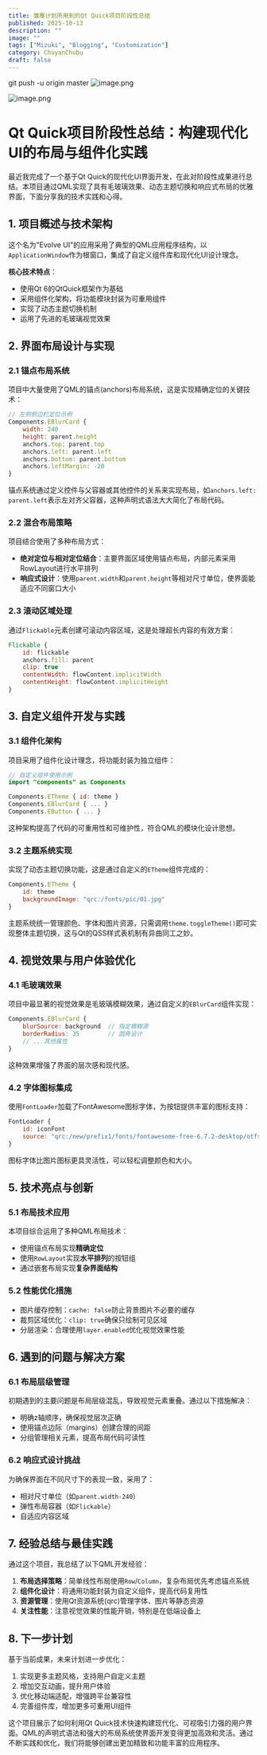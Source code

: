 ```yaml
---
title: 雏雁计划所用到的Qt Quick项目阶段性总结
published: 2025-10-13
description: ""
image: ""
tags: ["Mizuki", "Blogging", "Customization"]
category: ChuyanChubu
draft: false
---
```


git push -u origin master
![image.png](image1.png)

![image.png](image2.png)

# Qt Quick项目阶段性总结：构建现代化UI的布局与组件化实践

最近我完成了一个基于Qt Quick的现代化UI界面开发，在此对阶段性成果进行总结。本项目通过QML实现了具有毛玻璃效果、动态主题切换和响应式布局的优雅界面，下面分享我的技术实践和心得。

## 1. 项目概述与技术架构

这个名为"Evolve UI"的应用采用了典型的QML应用程序结构，以`ApplicationWindow`作为根窗口，集成了自定义组件库和现代化UI设计理念。

**核心技术特点**：
- 使用Qt 6的QtQuick框架作为基础
- 采用组件化架构，将功能模块封装为可重用组件
- 实现了动态主题切换机制
- 运用了先进的毛玻璃视觉效果

## 2. 界面布局设计与实现

### 2.1 锚点布局系统
项目中大量使用了QML的锚点(anchors)布局系统，这是实现精确定位的关键技术：

```qml
// 左侧侧边栏定位示例
Components.EBlurCard {
    width: 240
    height: parent.height
    anchors.top: parent.top
    anchors.left: parent.left
    anchors.bottom: parent.bottom
    anchors.leftMargin: -20
}
```

锚点系统通过定义控件与父容器或其他控件的关系来实现布局，如`anchors.left: parent.left`表示左对齐父容器，这种声明式语法大大简化了布局代码。

### 2.2 混合布局策略
项目结合使用了多种布局方式：

- **绝对定位与相对定位结合**：主要界面区域使用锚点布局，内部元素采用RowLayout进行水平排列
- **响应式设计**：使用`parent.width`和`parent.height`等相对尺寸单位，使界面能适应不同窗口大小

### 2.3 滚动区域处理
通过`Flickable`元素创建可滚动内容区域，这是处理超长内容的有效方案：

```qml
Flickable {
    id: flickable
    anchors.fill: parent
    clip: true
    contentWidth: flowContent.implicitWidth
    contentHeight: flowContent.implicitHeight
}
```

## 3. 自定义组件开发与实践

### 3.1 组件化架构
项目采用了组件化设计理念，将功能封装为独立组件：

```qml
// 自定义组件使用示例
import "components" as Components

Components.ETheme { id: theme }
Components.EBlurCard { ... }
Components.EButton { ... }
```

这种架构提高了代码的可重用性和可维护性，符合QML的模块化设计思想。

### 3.2 主题系统实现
实现了动态主题切换功能，这是通过自定义的`ETheme`组件完成的：

```qml
Components.ETheme {
    id: theme
    backgroundImage: "qrc:/fonts/pic/01.jpg"
}
```

主题系统统一管理颜色、字体和图片资源，只需调用`theme.toggleTheme()`即可实现整体主题切换，这与Qt的QSS样式表机制有异曲同工之妙。

## 4. 视觉效果与用户体验优化

### 4.1 毛玻璃效果
项目中最显著的视觉效果是毛玻璃模糊效果，通过自定义的`EBlurCard`组件实现：

```qml
Components.EBlurCard {
    blurSource: background  // 指定模糊源
    borderRadius: 35        // 圆角设计
    // ...其他属性
}
```

这种效果增强了界面的层次感和现代感。

### 4.2 字体图标集成
使用`FontLoader`加载了FontAwesome图标字体，为按钮提供丰富的图标支持：

```qml
FontLoader {
    id: iconFont
    source: "qrc:/new/prefix1/fonts/fontawesome-free-6.7.2-desktop/otfs/Font Awesome 6 Free-Solid-900.otf"
}
```

图标字体比图片图标更具灵活性，可以轻松调整颜色和大小。

## 5. 技术亮点与创新

### 5.1 布局技术应用
本项目综合运用了多种QML布局技术：
- 使用锚点布局实现**精确定位**
- 使用`RowLayout`实现**水平排列**的按钮组
- 通过嵌套布局实现**复杂界面结构**

### 5.2 性能优化措施
- 图片缓存控制：`cache: false`防止背景图片不必要的缓存
- 裁剪区域优化：`clip: true`确保只绘制可见区域
- 分层渲染：合理使用`layer.enabled`优化视觉效果性能

## 6. 遇到的问题与解决方案

### 6.1 布局层级管理
初期遇到的主要问题是布局层级混乱，导致视觉元素重叠。通过以下措施解决：
- 明确z轴顺序，确保视觉层次正确
- 使用锚点边际（margins）创建合理的间距
- 分组管理相关元素，提高布局代码可读性

### 6.2 响应式设计挑战
为确保界面在不同尺寸下的表现一致，采用了：
- 相对尺寸单位（如`parent.width-240`）
- 弹性布局容器（如`Flickable`）
- 自适应内容区域

## 7. 经验总结与最佳实践

通过这个项目，我总结了以下QML开发经验：

1. **布局选择策略**：简单线性布局使用`Row`/`Column`，复杂布局优先考虑锚点系统
2. **组件化设计**：将通用功能封装为自定义组件，提高代码复用性
3. **资源管理**：使用Qt资源系统(qrc)管理字体、图片等静态资源
4. **关注性能**：注意视觉效果的性能开销，特别是在低端设备上

## 8. 下一步计划

基于当前成果，未来计划进一步优化：

1. 实现更多主题风格，支持用户自定义主题
2. 增加交互动画，提升用户体验
3. 优化移动端适配，增强跨平台兼容性
4. 完善组件库，增加更多可重用UI组件

这个项目展示了如何利用Qt Quick技术快速构建现代化、可视吸引力强的用户界面。QML的声明式语法和强大的布局系统使界面开发变得更加高效和灵活。通过不断实践和优化，我们将能够创建出更加精致和功能丰富的应用程序。